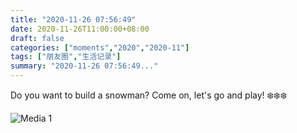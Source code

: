 ```yaml
---
title: "2020-11-26 07:56:49"
date: 2020-11-26T11:00:00+08:00
draft: false
categories: ["moments","2020","2020-11"]
tags: ["朋友圈","生活记录"]
summary: "2020-11-26 07:56:49..."
---
```


Do you want to build a snowman?
Come on, let's go and play! ❄️❄️❄️

![Media 1](/Moments/photos/2020-11-26/202011260756490.jpg)

